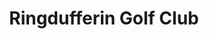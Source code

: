 ---
title: "Ringdufferin Golf Club"
address: "Ringdufferin Rd, Toye, Downpatrick, County Down BT30 9PH"
tel: "028 4482 8812"
county: "Down"
category: "Golf Lessons"
type: "Content"
lat: "54.433683"
lng: "-5.652279"
---
